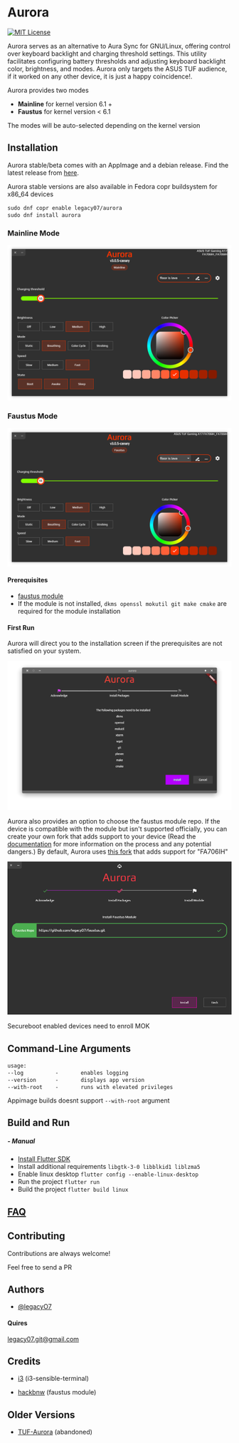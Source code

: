 
# Aurora
[![MIT License](https://img.shields.io/badge/License-MIT-green.svg)](https://choosealicense.com/licenses/mit/)


Aurora serves as an alternative to Aura Sync for GNU/Linux, offering control over keyboard backlight and charging threshold settings. This utility facilitates configuring battery thresholds and adjusting keyboard backlight color, brightness, and modes.
Aurora only targets the ASUS TUF audience, if it worked on any other device, it is just a happy coincidence!.

Aurora provides two modes

- **Mainline** for kernel version 6.1 +
- **Faustus** for kernel version < 6.1

The modes will be auto-selected depending on the kernel version



## Installation

Aurora stable/beta comes with an AppImage and a debian release.
Find the latest release from [here](https://github.com/legacyO7/Aurora/releases).

Aurora stable versions are also available in Fedora copr buildsystem for x86_64 devices
```
sudo dnf copr enable legacy07/aurora
sudo dnf install aurora
```

### Mainline Mode

![App Screenshot](https://github.com/legacyO7/Aurora/blob/stable/metadata/snaps/arscreen_mainline_1.png)

### Faustus Mode

![App Screenshot](https://github.com/legacyO7/Aurora/blob/stable/metadata/snaps/arsrceen_1.png)

#### Prerequisites

- [faustus module](https://github.com/hackbnw/faustus)
- If the module is not installed, `dkms openssl mokutil git make cmake` are required for the module installation

#### First Run
Aurora will direct you to the installation screen if the prerequisites are not satisfied on your system.

![App Screenshot](https://github.com/legacyO7/Aurora/blob/stable/metadata/snaps/arsrceen_2.png)

Aurora also provides an option to choose the faustus module repo. If the device is compatible with the module but isn't supported officially, you can create your own fork that adds support to your device
(Read the [documentation](https://github.com/hackbnw/faustus) for more information on the process and any potential dangers.)
By default, Aurora uses [this fork](https://github.com/legacyO7/faustus.git) that adds support for "FA706IH"

![App Screenshot](https://github.com/legacyO7/Aurora/blob/stable/metadata/snaps/arsrceen_3.png)

Secureboot enabled devices need to enroll MOK


## Command-Line Arguments

```
usage: 
--log          -       enables logging
--version      -       displays app version
--with-root    -       runs with elevated privileges
```

Appimage builds doesnt support ``--with-root`` argument

## Build and Run

##### - Manual

- [Install Flutter SDK](https://docs.flutter.dev/get-started/install/linux)
- Install additional requirements
  `libgtk-3-0 libblkid1 liblzma5`
- Enable linux desktop
  `flutter config --enable-linux-desktop`
- Run the project
  `flutter run`
- Build the project
  `flutter build linux`


## [FAQ](./FAQ.md)


## Contributing

Contributions are always welcome!

Feel free to send a PR


## Authors

- [@legacyO7](https://www.github.com/legacyO7)

#### Quires
legacy07.git@gmail.com


## Credits

- [i3](https://github.com/i3) (i3-sensible-terminal)

- [hackbnw](https://github.com/hackbnw) (faustus module)

## Older Versions
- [TUF-Aurora](https://github.com/legacyO7/TUF-Aurora) (abandoned)

